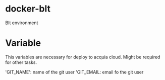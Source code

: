 # docker-blt
Blt environment

# Variable

This variables are necessary for deploy to acquia cloud. Might be required for other tasks.

'GIT_NAME': name of the git user
'GIT_EMAIL: email fo the git user
